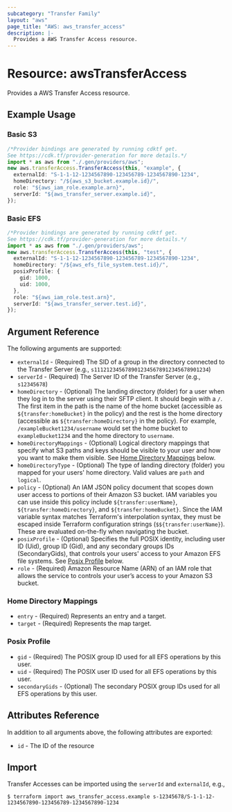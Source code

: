 ```yaml
---
subcategory: "Transfer Family"
layout: "aws"
page_title: "AWS: aws_transfer_access"
description: |-
  Provides a AWS Transfer Access resource.
---
```


# Resource: awsTransferAccess

Provides a AWS Transfer Access resource.

## Example Usage

### Basic S3

```typescript
/*Provider bindings are generated by running cdktf get.
See https://cdk.tf/provider-generation for more details.*/
import * as aws from "./.gen/providers/aws";
new aws.transferAccess.TransferAccess(this, "example", {
  externalId: "S-1-1-12-1234567890-123456789-1234567890-1234",
  homeDirectory: "/${aws_s3_bucket.example.id}/",
  role: "${aws_iam_role.example.arn}",
  serverId: "${aws_transfer_server.example.id}",
});

```

### Basic EFS

```typescript
/*Provider bindings are generated by running cdktf get.
See https://cdk.tf/provider-generation for more details.*/
import * as aws from "./.gen/providers/aws";
new aws.transferAccess.TransferAccess(this, "test", {
  externalId: "S-1-1-12-1234567890-123456789-1234567890-1234",
  homeDirectory: "/${aws_efs_file_system.test.id}/",
  posixProfile: {
    gid: 1000,
    uid: 1000,
  },
  role: "${aws_iam_role.test.arn}",
  serverId: "${aws_transfer_server.test.id}",
});

```

## Argument Reference

The following arguments are supported:

* `externalId` - (Required) The SID of a group in the directory connected to the Transfer Server (e.g., `s1112123456789012345678912345678901234`)
* `serverId` - (Required) The Server ID of the Transfer Server (e.g., `s12345678`)
* `homeDirectory` - (Optional) The landing directory (folder) for a user when they log in to the server using their SFTP client.  It should begin with a `/`.  The first item in the path is the name of the home bucket (accessible as `${transfer:homeBucket}` in the policy) and the rest is the home directory (accessible as `${transfer:homeDirectory}` in the policy). For example, `/exampleBucket1234/username` would set the home bucket to `exampleBucket1234` and the home directory to `username`.
* `homeDirectoryMappings` - (Optional) Logical directory mappings that specify what S3 paths and keys should be visible to your user and how you want to make them visible. See [Home Directory Mappings](#home-directory-mappings) below.
* `homeDirectoryType` - (Optional) The type of landing directory (folder) you mapped for your users' home directory. Valid values are `path` and `logical`.
* `policy` - (Optional) An IAM JSON policy document that scopes down user access to portions of their Amazon S3 bucket. IAM variables you can use inside this policy include `${transfer:userName}`, `${transfer:homeDirectory}`, and `${transfer:homeBucket}`. Since the IAM variable syntax matches Terraform's interpolation syntax, they must be escaped inside Terraform configuration strings (`$${transfer:userName}`).  These are evaluated on-the-fly when navigating the bucket.
* `posixProfile` - (Optional) Specifies the full POSIX identity, including user ID (Uid), group ID (Gid), and any secondary groups IDs (SecondaryGids), that controls your users' access to your Amazon EFS file systems. See [Posix Profile](#posix-profile) below.
* `role` - (Required) Amazon Resource Name (ARN) of an IAM role that allows the service to controls your user’s access to your Amazon S3 bucket.

### Home Directory Mappings

* `entry` - (Required) Represents an entry and a target.
* `target` - (Required) Represents the map target.

### Posix Profile

* `gid` - (Required) The POSIX group ID used for all EFS operations by this user.
* `uid` - (Required) The POSIX user ID used for all EFS operations by this user.
* `secondaryGids` - (Optional) The secondary POSIX group IDs used for all EFS operations by this user.

## Attributes Reference

In addition to all arguments above, the following attributes are exported:

* `id`  - The ID of the resource

## Import

Transfer Accesses can be imported using the `serverId` and `externalId`, e.g.,

```console
$ terraform import aws_transfer_access.example s-12345678/S-1-1-12-1234567890-123456789-1234567890-1234
```

